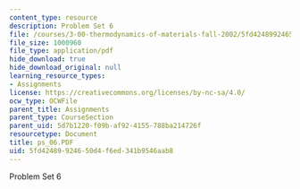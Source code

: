 ```yaml
---
content_type: resource
description: Problem Set 6
file: /courses/3-00-thermodynamics-of-materials-fall-2002/5fd42489924650d4f6ed341b9546aab8_ps_06.PDF
file_size: 1000960
file_type: application/pdf
hide_download: true
hide_download_original: null
learning_resource_types:
- Assignments
license: https://creativecommons.org/licenses/by-nc-sa/4.0/
ocw_type: OCWFile
parent_title: Assignments
parent_type: CourseSection
parent_uid: 5d7b1220-f09b-af92-4155-788ba214726f
resourcetype: Document
title: ps_06.PDF
uid: 5fd42489-9246-50d4-f6ed-341b9546aab8
---
```

Problem Set 6